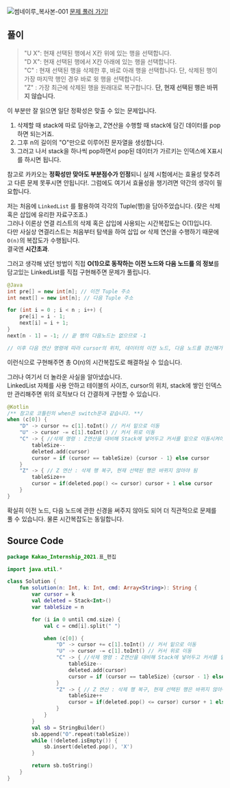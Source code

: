 ![썸네이루_복사본-001](https://user-images.githubusercontent.com/83625797/152482397-61474863-3f72-4018-b1cf-b94615e40d2a.png)
[문제 풀러 가기!](https://programmers.co.kr/learn/courses/30/lessons/81303)

## 풀이
>"U X": 현재 선택된 행에서 X칸 위에 있는 행을 선택합니다.  
>"D X": 현재 선택된 행에서 X칸 아래에 있는 행을 선택합니다.  
"C" : 현재 선택된 행을 삭제한 후, 바로 아래 행을 선택합니다. 단, 삭제된 행이 가장 마지막 행인 경우 바로 윗 행을 선택합니다.  
"Z" : 가장 최근에 삭제된 행을 원래대로 복구합니다. **단, 현재 선택된 행은 바뀌지 않습니다.**  

이 부분만 잘 읽으면 일단 정확성은 맞출 수 있는 문제입니다.  
1. 삭제할 때 stack에 따로 담아놓고, Z연산을 수행할 때 stack에 담긴 데이터를 pop하면 되는거죠.  
2. 그후 n의 길이의 "O"만으로 이루어진 문자열을 생성합니다.  
3. 그러고 나서 stack을 하나씩 pop하면서 pop된 데이터가 가르키는 인덱스에 X표시를 하시면 됩니다.  

참고로 카카오는 **정확성만 맞아도 부분점수가 인정**되니 실제 시험에서는 효율성 맞추려고 다른 문제 못푸시면 안됩니다!.
그럼에도 여기서 효율성을 챙기려면 약간의 생각이 필요합니다.

 저는 처음에 `LinkedList` 를 활용하여 각각의 Tuple(행)을 담아주었습니다. (잦은 삭제 혹은 삽입에 유리한 자료구조죠.)  
그러나 이론상 연결 리스트의 삭제 혹은 삽입에 사용되는 시간복잡도는 O(1)입니다.  
다만 사실상 연결리스트는 처음부터 탐색을 하여 삽입 or 삭제 연산을 수행하기 때문에 `O(n)`의 복잡도가 수행됩니다.  
결국엔 **시간초과**.  

그러고 생각해 냈던 방법이 직접 **O(1)으로 동작하는 이전 노드와 다음 노드를 의 정보**를 담고있는 LinkedList를 직접 구현해주면 문제가 풀립니다.
```java
@Java
int pre[] = new int[n]; // 이전 Tuple 주소
int next[] = new int[n]; // 다음 Tuple 주소

for (int i = 0 ; i < n ; i++) {
    pre[i] = i - 1;
    next[i] = i + 1;
}                                
next[n - 1] = -1; // 끝 행의 다음노드는 없으므로 -1

// 이후 다음 연산 명령에 따라 cursor의 위치, 데이터의 이전 노드, 다음 노드를 갱신해가면서 코드를 이어나가시면 됩니다.
```
이런식으로 구현해주면 총 O(n)의 시간복잡도로 해결하실 수 있습니다.

그러나 여기서 더 놀라운 사실을 알아냈습니다.  
LinkedList 자체를 사용 안하고 테이블의 사이즈, cursor의 위치, stack에 쌓인 인덱스만 관리해주면 위의 로직보다 더 간결하게 구현할 수 있습니다.  

```kotlin
@Kotlin
/** 참고로 코틀린의 when은 switch문과 같습니다. **/
when (c[0]) {
    "D" -> cursor += c[1].toInt() // 커서 밑으로 이동
    "U" -> cursor -= c[1].toInt() // 커서 위로 이동
    "C" -> { //삭제 명령 : Z연산을 대비해 Stack에 넣어두고 커서를 밑으로 이동시켜야함
        tableSize--
        deleted.add(cursor)
        cursor = if (cursor == tableSize) {cursor - 1} else cursor
    }
    "Z" -> { // Z 연산 : 삭제 행 복구, 현재 선택된 행은 바뀌지 않아야 됨
        tableSize++
        cursor = if(deleted.pop() <= cursor) cursor + 1 else cursor
    }
}
```

확실히 이전 노드, 다음 노드에 관한 신경을 써주지 않아도 되어 더 직관적으로 문제를 풀 수 있습니다.
물론 시간복잡도는 동일합니다.

## Source Code

```kotlin
package Kakao_Internship_2021.표_편집

import java.util.*

class Solution {
    fun solution(n: Int, k: Int, cmd: Array<String>): String {
        var cursor = k
        val deleted = Stack<Int>()
        var tableSize = n

        for (i in 0 until cmd.size) {
            val c = cmd[i].split(" ")

            when (c[0]) {
                "D" -> cursor += c[1].toInt() // 커서 밑으로 이동
                "U" -> cursor -= c[1].toInt() // 커서 위로 이동
                "C" -> { //삭제 명령 : Z연산을 대비해 Stack에 넣어두고 커서를 밑으로 이동시켜야함
                    tableSize--
                    deleted.add(cursor)
                    cursor = if (cursor == tableSize) {cursor - 1} else cursor
                }
                "Z" -> { // Z 연산 : 삭제 행 복구, 현재 선택된 행은 바뀌지 않아야 됨
                    tableSize++
                    cursor = if(deleted.pop() <= cursor) cursor + 1 else cursor
                }
            }
        }
        val sb = StringBuilder()
        sb.append("O".repeat(tableSize))
        while (!deleted.isEmpty()) {
            sb.insert(deleted.pop(), 'X')
        }

        return sb.toString()
    }
}

```
